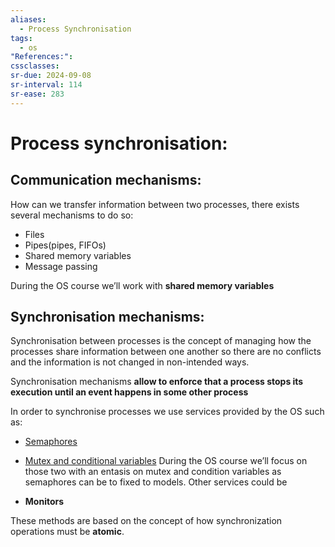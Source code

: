 ```yaml
---
aliases:
  - Process Synchronisation
tags:
  - os
"References:": 
cssclasses: 
sr-due: 2024-09-08
sr-interval: 114
sr-ease: 283
---
```


# Process synchronisation:
## Communication mechanisms: 
How can we transfer information between two processes, there exists several mechanisms to do so: 
+ Files 
+ Pipes(pipes, FIFOs)
+ Shared memory variables
+ Message passing 

During the OS course we’ll work with **shared memory variables**
## Synchronisation mechanisms: 
Synchronisation between processes is the concept of managing how the processes share information between one another so there are no conflicts and the information is not changed in non-intended ways.

Synchronisation mechanisms **allow to enforce that a process stops its execution until an event happens in some other process**

In order to synchronise processes we use services provided by the OS such as: 
+ [Semaphores](20240503%20-%20190310%20-Semaphores%20Dijkstra%20method.md) 
+ [Mutex and conditional variables](20240504%20-%20162315%20-%20Mutex%20and%20conditional%20variables.md)
During the OS course we’ll focus on those two with an entasis on mutex and condition variables as semaphores can be to fixed to models. 
Other services could be

+ **Monitors**

These methods are based on the concept of how synchronization operations must be **atomic**. 